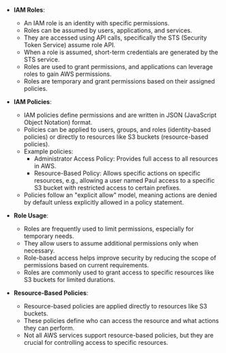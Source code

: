 - **IAM Roles**:
  - An IAM role is an identity with specific permissions.
  - Roles can be assumed by users, applications, and services.
  - They are accessed using API calls, specifically the STS (Security Token Service) assume role API.
  - When a role is assumed, short-term credentials are generated by the STS service.
  - Roles are used to grant permissions, and applications can leverage roles to gain AWS permissions.
  - Roles are temporary and grant permissions based on their assigned policies.

- **IAM Policies**:
  - IAM policies define permissions and are written in JSON (JavaScript Object Notation) format.
  - Policies can be applied to users, groups, and roles (identity-based policies) or directly to resources like S3 buckets (resource-based policies).
  - Example policies:
    - Administrator Access Policy: Provides full access to all resources in AWS.
    - Resource-Based Policy: Allows specific actions on specific resources, e.g., allowing a user named Paul access to a specific S3 bucket with restricted access to certain prefixes.
  - Policies follow an "explicit allow" model, meaning actions are denied by default unless explicitly allowed in a policy statement.

- **Role Usage**:
  - Roles are frequently used to limit permissions, especially for temporary needs.
  - They allow users to assume additional permissions only when necessary.
  - Role-based access helps improve security by reducing the scope of permissions based on current requirements.
  - Roles are commonly used to grant access to specific resources like S3 buckets for limited durations.

- **Resource-Based Policies**:
  - Resource-based policies are applied directly to resources like S3 buckets.
  - These policies define who can access the resource and what actions they can perform.
  - Not all AWS services support resource-based policies, but they are crucial for controlling access to specific resources.